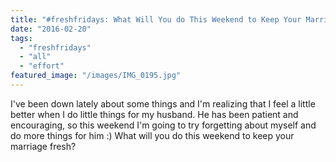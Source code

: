 ```yaml
---
title: "#freshfridays: What Will You do This Weekend to Keep Your Marriage Fresh?"
date: "2016-02-20"
tags:
  - "freshfridays"
  - "all"
  - "effort"
featured_image: "/images/IMG_0195.jpg"
---
```


I've been down lately about some things and I'm realizing that I feel a little better when I do little things for my husband. He has been patient and encouraging, so this weekend I'm going to try forgetting about myself and do more things for him :) What will you do this weekend to keep your marriage fresh?
